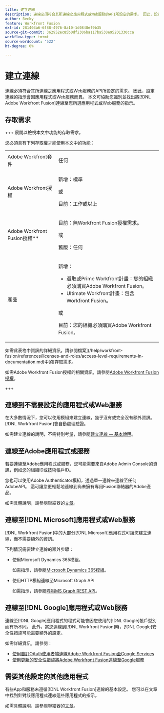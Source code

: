 ```yaml
---
title: 建立連線
description: 連線必須符合其所連線之應用程式或Web服務的API所設定的需求。 因此，設定連線的指示會因應用程式或Web服務而異。 本文可協助您識別並找出連線 [!DNL Adobe Workfront Fusion] 至您所選應用程式或Web服務的指示。
author: Becky
feature: Workfront Fusion
exl-id: 281403a6-6f88-4976-8a10-1d0848ef9b35
source-git-commit: 362952ec85b0df2306ba117ba530e95201330cca
workflow-type: tm+mt
source-wordcount: '522'
ht-degree: 0%

---
```


# 建立連線

連線必須符合其所連線之應用程式或Web服務的API所設定的需求。 因此，設定連線的指示會因應用程式或Web服務而異。 本文可協助您識別並找出將[!DNL Adobe Workfront Fusion]連線至您所選應用程式或Web服務的指示。

## 存取需求

+++ 展開以檢視本文中功能的存取需求。

您必須具有下列存取權才能使用本文中的功能：

<table style="table-layout:auto">
 <col> 
 <col> 
 <tbody> 
  <tr> 
   <td role="rowheader">Adobe Workfront套件 
   <td> <p>任何</p> </td> 
  </tr> 
  <tr data-mc-conditions=""> 
   <td role="rowheader">Adobe Workfront授權</td> 
   <td> <p>新增：標準</p><p>或</p><p>目前：工作或以上</p> </td> 
  </tr> 
  <tr> 
   <td role="rowheader">Adobe Workfront Fusion授權**</td> 
   <td>
   <p>目前：無Workfront Fusion授權需求。</p>
   <p>或</p>
   <p>舊版：任何 </p>
   </td> 
  </tr> 
  <tr> 
   <td role="rowheader">產品</td> 
   <td>
   <p>新增：</p> <ul><li>選取或Prime Workfront計畫：您的組織必須購買Adobe Workfront Fusion。</li><li>Ultimate Workfront計畫：包含Workfront Fusion。</li></ul>
   <p>或</p>
   <p>目前：您的組織必須購買Adobe Workfront Fusion。</p>
   </td> 
  </tr>
 </tbody> 
</table>

如需此表格中資訊的詳細資訊，請參閱檔案](/help/workfront-fusion/references/licenses-and-roles/access-level-requirements-in-documentation.md)中的[存取需求。

如需Adobe Workfront Fusion授權的相關資訊，請參閱[Adobe Workfront Fusion授權](/help/workfront-fusion/set-up-and-manage-workfront-fusion/licensing-operations-overview/license-automation-vs-integration.md)。

+++

## 連線到不需要設定的應用程式或Web服務

在大多數情況下，您可以使用模組來建立連線，幾乎沒有或完全沒有額外資訊。 [!DNL Workfront Fusion]會自動處理驗證。

如需建立連線的說明，不需特別考量，請參閱[建立連線 — 基本說明](/help/workfront-fusion/create-scenarios/connect-to-apps/connect-to-fusion-general.md)。

## 連線至Adobe應用程式或服務

若要連線至Adobe應用程式或服務，您可能需要來自Adobe Admin Console的資訊，例如您的組織ID或技術帳戶ID。

您也可以使用Adobe Authenticator模組，透過單一連線來連線至任何AdobeAPI。 這可讓您更輕鬆地連線到尚未擁有專用Fusion聯結器的Adobe產品。

如需具體說明，請參閱聯結器的[文章](/help/workfront-fusion/references/apps-and-modules/apps-and-modules-toc.md#connectors-for-adobe-products)。

## 連線至[!DNL Microsoft]應用程式或Web服務

[!DNL Workfront Fusion]中的大部分[!DNL Microsoft]應用程式可讓您建立連線，而不需要額外的資訊。

下列情況需要建立連線的額外步驟：

* 使用Microsoft Dynamics 365模組。

  如需指示，請參閱[Microsoft Dynamics 365模組](/help/workfront-fusion/references/apps-and-modules/third-party-connectors/microsoft-dynamics-365-modules.md)。

* 使用HTTP模組連線至Microsoft Graph API

  如需指示，請參閱[呼叫MS Graph REST API](/help/workfront-fusion/create-scenarios/connect-to-apps/call-the-ms-graph-rest-api.md)。

## 連線至[!DNL Google]應用程式或Web服務

連線至[!DNL Google]應用程式的程式可能會因您使用的[!DNL Google]帳戶型別而有所不同。 此外，當您連線到[!DNL Workfront Fusion]時，[!DNL Google]安全性措施可能需要額外的設定。

如需詳細資訊，請參閱：

* [使用自訂OAuth使用者端連線Adobe Workfront Fusion至Google Services](/help/workfront-fusion/create-scenarios/connect-to-apps/connect-fusion-to-google-using-oauth.md)
* [使用更新的安全性措施將Adobe Workfront Fusion連線至Google服務](/help/workfront-fusion/create-scenarios/connect-to-apps/connect-to-google-with-new-security-measures.md)

## 需要其他設定的其他應用程式

有些App和服務未遵循[!DNL Workfront Fusion]連線的基本設定。 您可以在文章中找到針對該應用程式連線這些應用程式的指示。

如需具體說明，請參閱聯結器的[文章](/help/workfront-fusion/references/apps-and-modules/apps-and-modules-toc.md#connectors-for-third-party-applications)。

